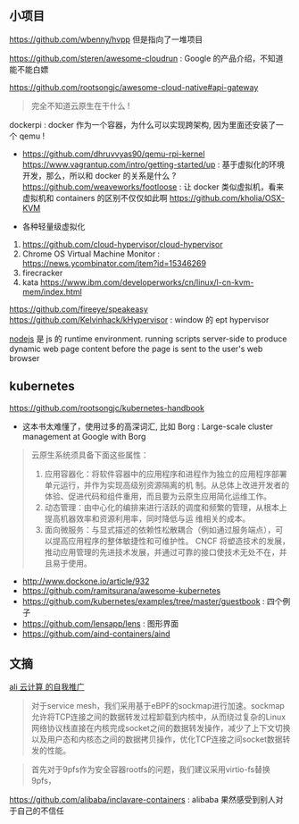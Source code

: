 ## 小项目
https://github.com/wbenny/hvpp 但是指向了一堆项目

https://github.com/steren/awesome-cloudrun : Google 的产品介绍，不知道能不能白嫖

https://github.com/rootsongjc/awesome-cloud-native#api-gateway
> 完全不知道云原生在干什么 !

dockerpi : docker 作为一个容器，为什么可以实现跨架构, 因为里面还安装了一个 qemu !
  - https://github.com/dhruvvyas90/qemu-rpi-kernel
https://www.vagrantup.com/intro/getting-started/up : 基于虚拟化的环境开发，那么，所以和 docker 的关系是什么 ?
https://github.com/weaveworks/footloose : 让 docker 类似虚拟机，看来虚拟机和 containers 的区别不仅仅如此啊
https://github.com/kholia/OSX-KVM

- 各种轻量级虚拟化
1. https://github.com/cloud-hypervisor/cloud-hypervisor
3. Chrome OS Virtual Machine Monitor : https://news.ycombinator.com/item?id=15346269
4. firecracker
5. kata
https://www.ibm.com/developerworks/cn/linux/l-cn-kvm-mem/index.html

https://github.com/fireeye/speakeasy
https://github.com/Kelvinhack/kHypervisor : window 的 ept hypervisor

[nodejs](https://en.wikipedia.org/wiki/Node.js) 是 js 的 runtime environment. running scripts server-side to produce dynamic web page content before the page is sent to the user's web browser

## kubernetes
https://github.com/rootsongjc/kubernetes-handbook
  - 这本书太难懂了，使用过多的高深词汇, 比如 Borg : Large-scale cluster management at Google with Borg
> 云原⽣系统须具备下⾯这些属性：
> 1. 应⽤容器化：将软件容器中的应⽤程序和进程作为独⽴的应⽤程序部署单元运⾏，并作为实现⾼级别资源隔离的机 制。从总体上改进开发者的体验、促进代码和组件重⽤，⽽且要为云原⽣应⽤简化运维⼯作。
> 2. 动态管理：由中⼼化的编排来进⾏活跃的调度和频繁的管理，从根本上提⾼机器效率和资源利⽤率，同时降低与运 维相关的成本。
> 3. ⾯向微服务：与显式描述的依赖性松散耦合（例如通过服务端点），可以提⾼应⽤程序的整体敏捷性和可维护性。 CNCF 将塑造技术的发展，推动应⽤管理的先进技术发展，并通过可靠的接⼝使技术⽆处不在，并且易于使⽤。

- http://www.dockone.io/article/932
- https://github.com/ramitsurana/awesome-kubernetes
- https://github.com/kubernetes/examples/tree/master/guestbook : 四个例子
- https://github.com/lensapp/lens : 图形界面
- https://github.com/aind-containers/aind

## 文摘
[ali 云计算 的自我推广](https://mp.weixin.qq.com/s/5WKDZfzIQE3QB-Io1lmG-w)

> 对于service mesh，我们采用基于eBPF的sockmap进行加速。sockmap允许将TCP连接之间的数据转发过程卸载到内核中，从而绕过复杂的Linux网络协议栈直接在内核完成socket之间的数据转发操作，减少了上下文切换以及用户态和内核态之间的数据拷贝操作，优化TCP连接之间socket数据转发的性能。

> 首先对于9pfs作为安全容器rootfs的问题，我们建议采用virtio-fs替换9pfs，

https://github.com/alibaba/inclavare-containers : alibaba 果然感受到别人对于自己的不信任
